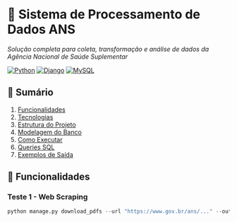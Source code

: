# 🏥 **Sistema de Processamento de Dados ANS** 

*Solução completa para coleta, transformação e análise de dados da Agência Nacional de Saúde Suplementar*

[![Python](https://img.shields.io/badge/Python-3.8%2B-blue?logo=python)](https://python.org)
[![Django](https://img.shields.io/badge/Django-4.2-brightgreen?logo=django)](https://djangoproject.com)
[![MySQL](https://img.shields.io/badge/MySQL-8.0-orange?logo=mysql)](https://mysql.com)

## 📌 **Sumário**
1. [Funcionalidades](#-funcionalidades)
2. [Tecnologias](#-tecnologias)
3. [Estrutura do Projeto](#-estrutura-do-projeto)
4. [Modelagem do Banco](#-modelagem-do-banco)
5. [Como Executar](#-como-executar)
6. [Queries SQL](#%EF%B8%8F-queries-sql-chave)
7. [Exemplos de Saída](#-exemplos-de-saída)

## 🚀 **Funcionalidades**

### **Teste 1 - Web Scraping**
```python
python manage.py download_pdfs --url "https://www.gov.br/ans/..." --output "Anexos.zip"
